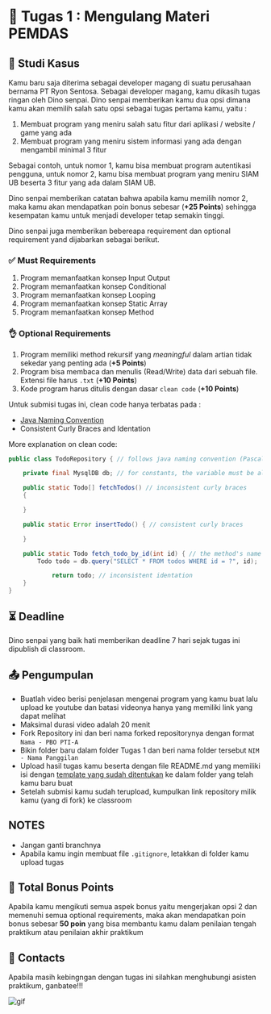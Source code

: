 # 📝 Tugas 1 : Mengulang Materi PEMDAS

## 💼 Studi Kasus

Kamu baru saja diterima sebagai developer magang di suatu perusahaan bernama PT Ryon Sentosa. Sebagai developer magang, kamu dikasih tugas ringan oleh Dino senpai. 
Dino senpai memberikan kamu dua opsi dimana kamu akan memilih salah satu opsi sebagai tugas pertama kamu, yaitu : 
1. Membuat program yang meniru salah satu fitur dari aplikasi / website / game yang ada
2. Membuat program yang meniru sistem informasi yang ada dengan mengambil minimal 3 fitur 

Sebagai contoh, untuk nomor 1, kamu bisa membuat program autentikasi pengguna, untuk nomor 2, kamu bisa membuat program yang meniru SIAM UB beserta 3 fitur yang ada dalam SIAM UB.

Dino senpai memberikan catatan bahwa apabila kamu memilih nomor 2, maka kamu akan mendapatkan poin bonus sebesar (**+25 Points**) sehingga kesempatan kamu untuk menjadi developer tetap semakin tinggi.

Dino senpai juga memberikan bebereapa requirement dan optional requirement yand dijabarkan sebagai berikut.

### ✅ Must Requirements
1. Program memanfaatkan konsep Input Output 
2. Program memanfaatkan konsep Conditional 
3. Program memanfaatkan konsep Looping 
4. Program memanfaatkan konsep Static Array 
5. Program memanfaatkan konsep Method 

### 👌 Optional Requirements
1. Program memiliki method rekursif yang *meaningful* dalam artian tidak sekedar yang penting ada (**+5 Points**)
2. Program bisa membaca dan menulis (Read/Write) data dari sebuah file. Extensi file harus ```.txt``` (**+10 Points**)
3. Kode program harus ditulis dengan dasar ```clean code``` (**+10 Points**)

Untuk submisi tugas ini, clean code hanya terbatas pada : 
- [Java Naming Convention](https://www.javatpoint.com/java-naming-conventions)
- Consistent Curly Braces and Identation

More explanation on clean code:
```java
public class TodoRepository { // follows java naming convention (PascalCase for class's name)

    private final MysqlDB db; // for constants, the variable must be all capital letters

    public static Todo[] fetchTodos() // inconsistent curly braces
    {

    }

    public static Error insertTodo() { // consistent curly braces

    }

    public static Todo fetch_todo_by_id(int id) { // the method's name is not camel case
        Todo todo = db.query("SELECT * FROM todos WHERE id = ?", id);

            return todo; // inconsistent identation
    }
}
```

## ⏳ Deadline

Dino senpai yang baik hati memberikan deadline 7 hari sejak tugas ini dipublish di classroom.

## 📤 Pengumpulan

- Buatlah video berisi penjelasan mengenai program yang kamu buat lalu upload ke youtube dan batasi videonya hanya yang memiliki link yang dapat melihat
- Maksimal durasi video adalah 20 menit
- Fork Repository ini dan beri nama forked repositorynya dengan format ```Nama - PBO PTI-A```
- Bikin folder baru dalam folder Tugas 1 dan beri nama folder tersebut ```NIM - Nama Panggilan```
- Upload hasil tugas kamu beserta dengan file README.md yang memiliki isi dengan [template yang sudah ditentukan](./22xxx%20-%20Devan/README.md) ke dalam folder yang telah kamu baru buat
- Setelah submisi kamu sudah terupload, kumpulkan link repository milik kamu (yang di fork) ke classroom

## NOTES 
- Jangan ganti branchnya
- Apabila kamu ingin membuat file ```.gitignore```, letakkan di folder kamu upload tugas

## 💯 Total Bonus Points
Apabila kamu mengikuti semua aspek bonus yaitu mengerjakan opsi 2 dan memenuhi semua optional requirements, maka akan mendapatkan poin bonus sebesar **50 poin** yang bisa membantu kamu dalam penilaian tengah praktikum atau penilaian akhir praktikum

## 👥 Contacts

Apabila masih kebingngan dengan tugas ini silahkan menghubungi asisten praktikum, ganbatee!!!

![gif](https://media1.tenor.com/m/USdY6pi_97gAAAAC/anime-bocchi.gif)